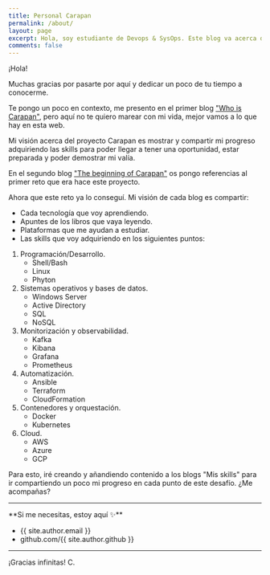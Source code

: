 ```yaml
---
title: Personal Carapan
permalink: /about/
layout: page
excerpt: Hola, soy estudiante de Devops & SysOps. Este blog va acerca de mi camino hacia el mundo Cloud.
comments: false
---
```


¡Hola!

Muchas gracias por pasarte por aquí y dedicar un poco de tu tiempo a conocerme.

Te pongo un poco en contexto, me presento en el primer blog <a href="https://misscarapan.dev/who-is-carapan/" target="_blank" rel="nofollow">"Who is Carapan"</a>, pero aquí no te quiero marear con mi vida, mejor vamos a lo que hay en esta web. 

Mi visión acerca del proyecto Carapan es mostrar y compartir mi progreso adquiriendo las skills para poder llegar a tener una oportunidad, estar preparada y poder demostrar mi valía.

En el segundo blog  <a href="https://misscarapan.dev/beginning-of-carapan//" target="_blank" rel="nofollow">"The beginning of Carapan"</a>  os pongo referencias al primer reto que era hace este proyecto. 

Ahora que este reto ya lo conseguí. Mi visión de cada blog es compartir:
- Cada tecnología que voy aprendiendo.
- Apuntes de los libros que vaya leyendo.
- Plataformas que me ayudan a estudiar.
- Las skills que voy adquiriendo en los siguientes puntos:
1. Programación/Desarrollo.
    - Shell/Bash
    - Linux
    - Phyton
2. Sistemas operativos y bases de datos.
    - Windows Server
    - Active Directory
    - SQL 
    - NoSQL
3. Monitorización y observabilidad.
    - Kafka
    - Kibana
    - Grafana
    - Prometheus
4. Automatización.
    - Ansible
    - Terraform
    - CloudFormation
5. Contenedores y orquestación.
    - Docker 
    - Kubernetes
6. Cloud. 
    - AWS
    - Azure
    - GCP

Para esto, iré creando y añandiendo contenido a los blogs "Mis skills" para ir compartiendo un poco mi progreso en cada punto de este desafío.
¿Me acompañas?


<hr>
**Si me necesitas, estoy aquí ✨**
 
- {{ site.author.email }}
- github.com/{{ site.author.github }}

<hr>
¡Gracias infinitas!
    C.